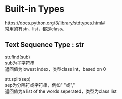 
Built-in Types
===
https://docs.python.org/3/library/stdtypes.html#    
常用的有str、list，都是class。    

Text Sequence Type : str
---
str.find(sub)   
sub为子字符串   
返回值为lowest index，类型class int，based on 0   

str.split(sep)   
sep为分隔符或字符串，例如" "或","    
返回值为a list of the words seperated，类型为class list    



